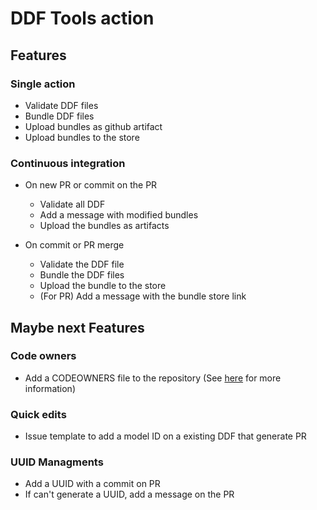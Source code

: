 # DDF Tools action

## Features

### Single action
- Validate DDF files
- Bundle DDF files
- Upload bundles as github artifact
- Upload bundles to the store

### Continuous integration
- On new PR or commit on the PR
  - Validate all DDF
  - Add a message with modified bundles
  - Upload the bundles as artifacts

- On commit or PR merge
  - Validate the DDF file
  - Bundle the DDF files
  - Upload the bundle to the store
  - (For PR) Add a message with the bundle store link

## Maybe next Features

### Code owners
- Add a CODEOWNERS file to the repository (See [here](https://docs.github.com/en/repositories/managing-your-repositorys-settings-and-features/customizing-your-repository/about-code-owners) for more information)

### Quick edits
- Issue template to add a model ID on a existing DDF that generate PR

### UUID Managments
- Add a UUID with a commit on PR
- If can't generate a UUID, add a message on the PR
